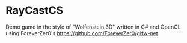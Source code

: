 # RayCastCS
Demo game in the style of "Wolfenstein 3D" written in C# and OpenGL using ForeverZer0's https://github.com/ForeverZer0/glfw-net
